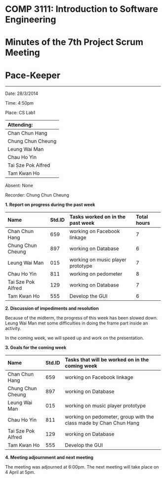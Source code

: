 # COMP 3111: Introduction to Software Engineering #
# Minutes of the 7th Project Scrum Meeting #

# Pace-Keeper #

---


Date: 28/3/2014

Time: 4:50pm

Place: CS Lab1

| **Attending:** |
|:---------------|
|Chan Chun Hang  |
|Chung Chun Cheung|
|Leung Wai Man   |
|Chau Ho Yin     |
|Tai Sze Pok Alfred|
|Tam Kwan Ho     |

Absent: None


Recorder: Chung Chun Cheung


**1. Report on progress during the past week**


| **Name** | **Std.ID** | **Tasks worked on in the past week**| **Total hours** |
|:---------|:-----------|:------------------------------------|:----------------|
|Chan Chun Hang|659         |working on Facebook linkage          |7                |
|Chung Chun Cheung|897         |working on Database                  |6                |
|Leung Wai Man|015         |working on music player prototype    |7                |
|Chau Ho Yin|811         |working on pedometer                 |8                |
|Tai Sze Pok Alfred|129         |working on Database                  |7                |
|Tam Kwan Ho|555         |Develop the GUI                      |6                |


**2. Discussion of impediments and resolution**

Because of the midterm, the progress of this week has been slowed down. Leung Wai Man met some difficulties in doing the frame part inside an activity.

In the coming week, we will speed up and work on the presentation.


**3. Goals for the coming week**

| **Name** | **Std.ID** | **Tasks that will be worked on in the coming week** |
|:---------|:-----------|:----------------------------------------------------|
|Chan Chun Hang|659         |working on Facebook linkage                          |
|Chung Chun Cheung|897         |working on Database                                  |
|Leung Wai Man|015         |working on music player prototype                    |
|Chau Ho Yin|811         |working on pedometer, group with the class made by Chan Chun Hang|
|Tai Sze Pok Alfred|129         |working on Database                                  |
|Tam Kwan Ho|555         |Develop the GUI                                      |

**4. Meeting adjournment and next meeting**

The meeting was adjourned at 6:00pm. The next meeting will take place on 4 April at 5pm.